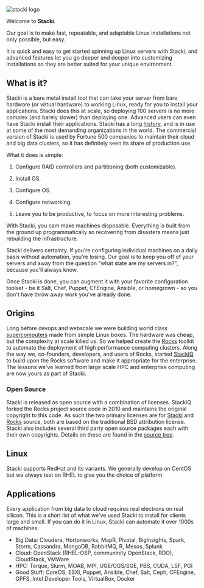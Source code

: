 ![stacki logo](https://github.com/StackIQ/stacki/blob/master/logo.png?raw=true)

Welcome to **Stacki**.

Our goal is to make fast, repeatable, and adaptable Linux installations not only possible, but easy.

It is quick and easy to get started spinning up Linux servers with
Stacki, and advanced features let you go deeper and deeper into
customizing installations so they are better suited for your unique environment.


## What is it?

Stacki is a bare metal install tool that can take your server from bare hardware (or virtual hardware) to working Linux, ready for you to install your applications.
Stacki does this at scale, so deploying 100 servers is no more complex (and barely slower) than deploying one.
Advanced users can even have Stacki install their applications.
Stacki has a long [history](#origins), and is in use at some of the most demanding organizations in the world.
The commercial version of Stacki is used by Fortune 500 companies to maintain their cloud and big data clusters, so it has definitely seen its share of production use.

What it does is simple:

1. Configure RAID controllers and partitioning (both customizable).

2. Install OS.

3. Configure OS.

4. Configure networking.

5. Leave you to be productive, to focus on more interesting problems.

With Stacki, you cam make machines disposable.
Everything is built from the ground up programmatically so recovering from disasters means just rebuilding the infrastructure.

Stacki delivers certainty. If you're configuring individual machines on a daily basis without automation, you're losing. Our goal is to keep you off of your servers and away from the question "what state are my servers in?", because you'll always know.

Once Stacki is done, you can augment it with your favorite configuration toolset - be it Salt, Chef, Puppet, CFEngine, Ansible, or homegrown - so you don't have throw away work you've already done. 


## Origins

Long before devops and webscale we were building world class [supercomputers](http://www.sdsc.edu) made from simple Linux boxes.
The hardware was cheap, but the complexity at scale killed us.
So we helped create the [Rocks](http://www.rocksclusters.org) toolkit to automate the deployment of high performance computing clusters.
Along the way we, co-founders, developers, and users of Rocks, started [StackIQ](http://www.stackiq.com) to build upon the Rocks software and make it appropriate for the enterprise.
The lessons we've learned from large scale HPC and enterprise computing are now yours as part of Stacki.

### Open Source<a name="license"></a>

Stacki is released as open source with a combination of licenses.
StackiQ forked the Rocks project source code in 2010 and maintains the original copyright to this code.
As such the two primary licenses are for [Stacki](Stacki-License) and [Rocks](Rocks-license) source,
both are based on the traditional BSD attribution license.
Stacki also includes several third party open source packages each with their own copyrights.
Details on these are found in the [source tree](https://github.com/StackiQ/stacki).


## Linux

Stacki supports RedHat and its variants.
We generally develop on CentOS but we always test on RHEL to give you the choice of platform

## Applications

Every application from big data to cloud requires real electrons on real silicon. This is a short list of what we've used Stacki to install for clients large and small. If you can do it in Linux, Stacki can automate it over 1000s of machines. 

* Big Data: Cloudera, Hortonworks, MapR, Pivotal, BigInsights, Spark, Storm, Cassandra, MongoDB, RabbitMQ, R, Mesos, Splunk
* Cloud: OpenStack (RHEL-OSP, communinity OpenStack, RDO), CloudStack, VMWare
* HPC: Torque, Slurm, MOAB, MPI, UGE/OGS/SGE, PBS, CUDA, LSF, PGI
* Good Stuff: CoreOS, ESXI, Puppet, Ansible, Chef, Salt, Ceph, CFEngine, GPFS, Intel Developer Tools, VirtualBox, Docker
